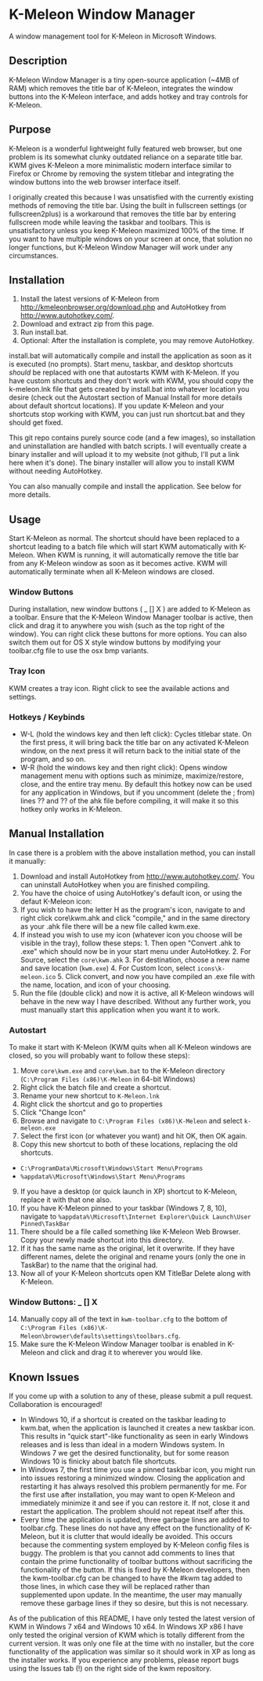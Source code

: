 # K-Meleon Window Manager
A window management tool for K-Meleon in Microsoft Windows.

## Description
K-Meleon Window Manager is a tiny open-source application (~4MB of RAM) which removes the title bar of K-Meleon, integrates the window buttons into the K-Meleon interface, and adds hotkey and tray controls for K-Meleon.

## Purpose
K-Meleon is a wonderful lightweight fully featured web browser, but one problem is its somewhat clunky outdated reliance on a separate title bar. KWM gives K-Meleon a more minimalistic modern interface similar to Firefox or Chrome by removing the system titlebar and integrating the window buttons into the web browser interface itself.

I originally created this because I was unsatisfied with the currently existing methods of removing the title bar. Using the built in fullscreen settings (or fullscreen2plus) is a workaround that removes the title bar by entering fullscreen mode while leaving the taskbar and toolbars. This is unsatisfactory unless you keep K-Meleon maximized 100% of the time. If you want to have multiple windows on your screen at once, that solution no longer functions, but K-Meleon Window Manager will work under any circumstances.

## Installation
1. Install the latest versions of K-Meleon from http://kmeleonbrowser.org/download.php and AutoHotkey from http://www.autohotkey.com/.
2. Download and extract zip from this page.
3. Run install.bat.
4. Optional: After the installation is complete, you may remove AutoHotkey. 

install.bat will automatically compile and install the application as soon as it is executed (no prompts). Start menu, taskbar, and desktop shortcuts *should* be replaced with one that autostarts KWM with K-Meleon. If you have custom shortcuts and they don't work with KWM, you should copy the k-meleon.lnk file that gets created by install.bat into whatever location you desire (check out the Autostart section of Manual Install for more details about default shortcut locations). If you update K-Meleon and your shortcuts stop working with KWM, you can just run shortcut.bat and they should get fixed.

This git repo contains purely source code (and a few images), so installation and uninstallation are handled with batch scripts. I will eventually create a binary installer and will upload it to my website (not github, I'll put a link here when it's done). The binary installer will allow you to install KWM without needing AutoHotkey.

You can also manually compile and install the application. See below for more details.

## Usage
Start K-Meleon as normal. The shortcut should have been replaced to a shortcut leading to a batch file which will start KWM automatically with K-Meleon. When KWM is running, it will automatically remove the title bar from any K-Meleon window as soon as it becomes active. KWM will automatically terminate when all K-Meleon windows are closed.

### Window Buttons
During installation, new window buttons ( _ [] X ) are added to K-Meleon as a toolbar. Ensure that the K-Meleon Window Manager toolbar is active, then click and drag it to anywhere you wish (such as the top right of the window). You can right click these buttons for more options. You can also switch them out for OS X style window buttons by modifying your toolbar.cfg file to use the osx bmp variants.

### Tray Icon
KWM creates a tray icon. Right click to see the available actions and settings.

### Hotkeys / Keybinds
* W-L (hold the windows key and then left click): Cycles titlebar state. On the first press, it will bring back the title bar on any activated K-Meleon window, on the next press it will return back to the initial state of the program, and so on.
* W-R (hold the windows key and then right click): Opens window management menu with options such as minimize, maximize/restore, close, and the entire tray menu. By default this hotkey now can be used for any application in Windows, but if you uncomment (delete the ; from) lines ?? and ?? of the ahk file before compiling, it will make it so this hotkey only works in K-Meleon.

## Manual Installation
In case there is a problem with the above installation method, you can install it manually: 

1. Download and install AutoHotkey from http://www.autohotkey.com/. You can uninstall AutoHotkey when you are finished compiling.
2. You have the choice of using AutoHotkey's default icon, or using the defaut K-Meleon icon:
  1. If you wish to have the letter H as the program's icon, navigate to and right click core\kwm.ahk and click "compile," and in the same directory as your .ahk file there will be a new file called kwm.exe.
  2. If instead you wish to use my icon (whatever icon you choose will be visible in the tray), follow these steps:
    1. Then open "Convert .ahk to .exe" which should now be in your start menu under AutoHotkey.
    2. For Source, select the ```core\kwm.ahk```
    3. For destination, choose a new name and save location (```kwm.exe```)
    4. For Custom Icon, select ```icons\k-meleon.ico```
    5. Click convert, and now you have compiled an .exe file with the name, location, and icon of your choosing.
3. Run the file (double click) and now it is active, all K-Meleon windows will behave in the new way I have described. Without any further work, you must manually start this application when you want it to work.

### Autostart
To make it start with K-Meleon (KWM quits when all K-Meleon windows are closed, so you will probably want to follow these steps):

1. Move ```core\kwm.exe``` and ```core\kwm.bat``` to the K-Meleon directory (```C:\Program Files (x86)\K-Meleon``` in 64-bit Windows)
2. Right click the batch file and create a shortcut.
3. Rename your new shortcut to ```K-Meleon.lnk```
4. Right click the shortcut and go to properties
5. Click "Change Icon"
6. Browse and navigate to ```C:\Program Files (x86)\K-Meleon``` and select ```k-meleon.exe```
7. Select the first icon (or whatever you want) and hit OK, then OK again.
8. Copy this new shortcut to both of these locations, replacing the old shortcuts.
  * ```C:\ProgramData\Microsoft\Windows\Start Menu\Programs```
  * ```%appdata%\Microsoft\Windows\Start Menu\Programs```
9. If you have a desktop (or quick launch in XP) shortcut to K-Meleon, replace it with that one also.
10. If you have K-Meleon pinned to your taskbar (Windows 7, 8, 10), navigate to ```%appdata%\Microsoft\Internet Explorer\Quick Launch\User Pinned\TaskBar```
11. There should be a file called something like K-Meleon Web Browser. Copy your newly made shortcut into this directory.
12. If it has the same name as the original, let it overwrite. If they have different names, delete the original and rename yours (only the one in TaskBar) to the name that the original had.
13. Now all of your K-Meleon shortcuts open KM TitleBar Delete along with K-Meleon.

### Window Buttons: _ [] X 
14. Manually copy all of the text in ```kwm-toolbar.cfg``` to the bottom of ```C:\Program Files (x86)\K-Meleon\browser\defaults\settings\toolbars.cfg```.
15. Make sure the K-Meleon Window Manager toolbar is enabled in K-Meleon and click and drag it to wherever you would like.

## Known Issues
If you come up with a solution to any of these, please submit a pull request. Collaboration is encouraged!
* In Windows 10, if a shortcut is created on the taskbar leading to kwm.bat, when the application is launched it creates a new taskbar icon. This results in "quick start"-like functionality as seen in early Windows releases and is less than ideal in a modern Windows system. In Windows 7 we get the desired functionality, but for some reason Windows 10 is finicky about batch file shortcuts.
* In Windows 7, the first time you use a pinned taskbar icon, you might run into issues restoring a minimized window. Closing the application and restarting it has always resolved this problem permanently for me. For the first use after installation, you may want to open K-Meleon and immediately minimize it and see if you can restore it. If not, close it and restart the application. The problem should not repeat itself after this.
* Every time the application is updated, three garbage lines are added to toolbar.cfg. These lines do not have any effect on the functionality of K-Meleon, but it is clutter that would ideally be avoided. This occurs because the commenting system employed by K-Meleon config files is buggy. The problem is that you cannot add comments to lines that contain the prime functionality of toolbar buttons without sacrificing the functionality of the button. If this is fixed by K-Meleon developers, then the kwm-toolbar.cfg can be changed to have the #kwm tag added to those lines, in which case they will be replaced rather than supplemented upon update. In the meantime, the user may manually remove these garbage lines if they so desire, but this is not necessary.

As of the publication of this README, I have only tested the latest version of KWM in Windows 7 x64 and Windows 10 x64. In Windows XP x86 I have only tested the original version of KWM which is totally different from the current version. It was only one file at the time with no installer, but the core functionality of the application was similar so it should work in XP as long as the installer works. If you experience any problems, please report bugs using the Issues tab (!) on the right side of the kwm repository.
